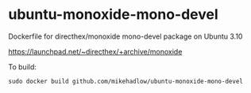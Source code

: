 ubuntu-monoxide-mono-devel
==========================

Dockerfile for directhex/monoxide mono-devel package on Ubuntu 3.10

https://launchpad.net/~directhex/+archive/monoxide

To build:

    sudo docker build github.com/mikehadlow/ubuntu-monoxide-mono-devel 
